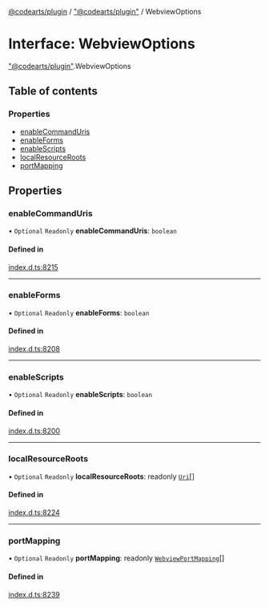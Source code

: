 [@codearts/plugin](../README.md) / ["@codearts/plugin"](../modules/_codearts_plugin_.md) / WebviewOptions

# Interface: WebviewOptions

["@codearts/plugin"](../modules/_codearts_plugin_.md).WebviewOptions

## Table of contents

### Properties

- [enableCommandUris](codearts_plugin_.WebviewOptions.md#enablecommanduris)
- [enableForms](codearts_plugin_.WebviewOptions.md#enableforms)
- [enableScripts](codearts_plugin_.WebviewOptions.md#enablescripts)
- [localResourceRoots](codearts_plugin_.WebviewOptions.md#localresourceroots)
- [portMapping](codearts_plugin_.WebviewOptions.md#portmapping)

## Properties

### enableCommandUris

• `Optional` `Readonly` **enableCommandUris**: `boolean`

#### Defined in

[index.d.ts:8215](https://github.com/huaweicloud/cloudide-plugin-api/blob/b58031b/index.d.ts#L8215)

___

### enableForms

• `Optional` `Readonly` **enableForms**: `boolean`

#### Defined in

[index.d.ts:8208](https://github.com/huaweicloud/cloudide-plugin-api/blob/b58031b/index.d.ts#L8208)

___

### enableScripts

• `Optional` `Readonly` **enableScripts**: `boolean`

#### Defined in

[index.d.ts:8200](https://github.com/huaweicloud/cloudide-plugin-api/blob/b58031b/index.d.ts#L8200)

___

### localResourceRoots

• `Optional` `Readonly` **localResourceRoots**: readonly [`Uri`](../classes/codearts_plugin_.Uri.md)[]

#### Defined in

[index.d.ts:8224](https://github.com/huaweicloud/cloudide-plugin-api/blob/b58031b/index.d.ts#L8224)

___

### portMapping

• `Optional` `Readonly` **portMapping**: readonly [`WebviewPortMapping`](codearts_plugin_.WebviewPortMapping.md)[]

#### Defined in

[index.d.ts:8239](https://github.com/huaweicloud/cloudide-plugin-api/blob/b58031b/index.d.ts#L8239)
